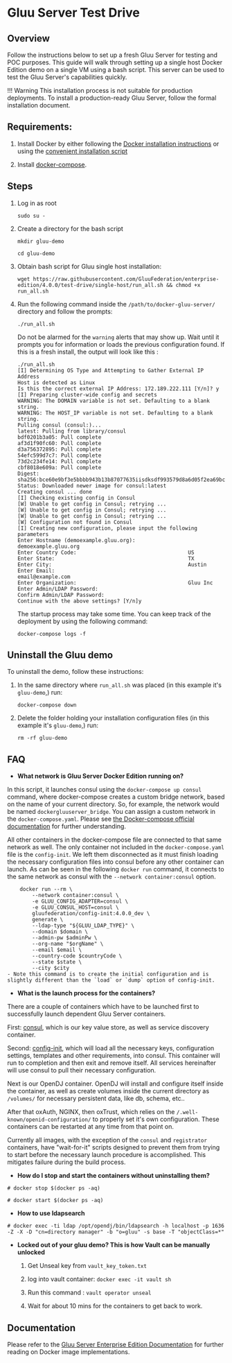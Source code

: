 # Gluu Server Test Drive  

## Overview

Follow the instructions below to set up a fresh Gluu Server for testing and POC purposes. This guide will walk through setting up a single host Docker Edition demo on a single VM using a bash script. This server can be used to test the Gluu Server's capabilities quickly.

!!! Warning
    This installation process is not suitable for production deployments. To install a production-ready Gluu Server, follow the formal installation document. 

## Requirements:

1. Install Docker by either following the [Docker installation instructions](https://docs.docker.com/install/linux/docker-ce/ubuntu/#install-using-the-repository) or using the [convenient installation script](https://docs.docker.com/install/linux/docker-ce/ubuntu/#install-using-the-convenience-script)

1.  Install [docker-compose](https://docs.docker.com/compose/install/#install-compose).

## Steps

1. Log in as root

    ```
    sudo su -
    ```

1. Create a directory for the bash script

    ```
    mkdir gluu-demo
    ```
    
    ```
    cd gluu-demo
    ```

1.  Obtain bash script for Gluu single host installation:

    ```
    wget https://raw.githubusercontent.com/GluuFederation/enterprise-edition/4.0.0/test-drive/single-host/run_all.sh && chmod +x run_all.sh
    ```
    
1.  Run the following command inside the `/path/to/docker-gluu-server/` directory and follow the prompts:

    ```
    ./run_all.sh
    ```
    
    Do not be alarmed for the `warning` alerts that may show up. Wait until it prompts you for information or loads the previous configuration found. If this is a fresh install, the output will look like this :

        ./run_all.sh
        [I] Determining OS Type and Attempting to Gather External IP Address
        Host is detected as Linux
        Is this the correct external IP Address: 172.189.222.111 [Y/n]? y
        [I] Preparing cluster-wide config and secrets
        WARNING: The DOMAIN variable is not set. Defaulting to a blank string.
        WARNING: The HOST_IP variable is not set. Defaulting to a blank string.
        Pulling consul (consul:)...
        latest: Pulling from library/consul
        bdf0201b3a05: Pull complete
        af3d1f90fc60: Pull complete
        d3a756372895: Pull complete
        54efc599d7c7: Pull complete
        73d2c234fe14: Pull complete
        cbf8018e609a: Pull complete
        Digest: sha256:bce60e9bf3e5bbbb943b13b87077635iisdksdf993579d8a6d05f2ea69bccd
        Status: Downloaded newer image for consul:latest
        Creating consul ... done
        [I] Checking existing config in Consul
        [W] Unable to get config in Consul; retrying ...
        [W] Unable to get config in Consul; retrying ...
        [W] Unable to get config in Consul; retrying ...
        [W] Configuration not found in Consul
        [I] Creating new configuration, please input the following parameters
        Enter Hostname (demoexample.gluu.org):                 demoexample.gluu.org
        Enter Country Code:                                    US
        Enter State:                                           TX
        Enter City:                                            Austin
        Enter Email:                                           email@example.com
        Enter Organization:                                    Gluu Inc
        Enter Admin/LDAP Password:
        Confirm Admin/LDAP Password:
        Continue with the above settings? [Y/n]y


    The startup process may take some time. You can keep track of the deployment by using the following command:
    
    ```
    docker-compose logs -f
    ```
    
## Uninstall the Gluu demo

To uninstall the demo, follow these instructions: 

1. In the same directory where `run_all.sh` was placed (in this example it's `gluu-demo`,) run:
    
    ```
    docker-compose down
    ```
    
2. Delete the folder holding your installation configuration files (in this example it's `gluu-demo`,) run:
    
    ```
    rm -rf gluu-demo
    ```
    
## FAQ

- **What network is Gluu Server Docker Edition running on?**

In this script, it launches consul using the `docker-compose up consul` command, where docker-compose creates a custom bridge network, based on the name of your current directory. So, for example, the network would be named `dockergluuserver_bridge`. You can assign a custom network in the `docker-compose.yaml`. Please see [the Docker-compose official documentation](https://docs.docker.com/compose/networking/#specify-custom-networks) for further understanding.

All other containers in the docker-compose file are connected to that same network as well. The only container not included in the `docker-compose.yaml` file is the `config-init`. We left them disconnected as it must finish loading the necessary configuration files into consul before any other container can launch. As can be seen in the following `docker run` command, it connects to the same network as consul with the `--network container:consul` option.

        docker run --rm \
            --network container:consul \
            -e GLUU_CONFIG_ADAPTER=consul \
            -e GLUU_CONSUL_HOST=consul \
            gluufederation/config-init:4.0.0_dev \
            generate \
            --ldap-type "${GLUU_LDAP_TYPE}" \
            --domain $domain \
            --admin-pw $adminPw \
            --org-name "$orgName" \
            --email $email \
            --country-code $countryCode \
            --state $state \
            --city $city
    - Note this command is to create the initial configuration and is slightly different than the `load` or `dump` option of config-init.

- **What is the launch process for the containers?**

There are a couple of containers which have to be launched first to successfully launch dependent Gluu Server containers.

First: [consul](https://www.consul.io/), which is our key value store, as well as service discovery container.

Second: [config-init](https://github.com/GluuFederation/docker-config-init/tree/4.0.0), which will load all the necessary keys, configuration settings, templates and other requirements, into consul. This container will run to completion and then exit and remove itself. All services hereinafter will use consul to pull their necessary configuration.

Next is our OpenDJ container. OpenDJ will install and configure itself inside the container, as well as create volumes inside the current directory as `/volumes/` for necessary persistent data, like db, schema, etc..

After that oxAuth, NGINX, then oxTrust, which relies on the `/.well-known/openid-configuration/` to properly set it's own configuration. These containers can be restarted at any time from that point on.

Currently all images, with the exception of the `consul` and `registrator` containers, have "wait-for-it" scripts designed to prevent them from trying to start before the necessary launch procedure is accomplished. This mitigates failure during the build process.

- **How do I stop and start the containers without uninstalling them?**

```
# docker stop $(docker ps -aq)

# docker start $(docker ps -aq)

```

- **How to use ldapsearch**

```
# docker exec -ti ldap /opt/opendj/bin/ldapsearch -h localhost -p 1636 -Z -X -D "cn=directory manager" -b "o=gluu" -s base -T "objectClass=*"

```

- **Locked out of your gluu demo? This is how Vault can be manually unlocked**

   1. Get Unseal key from `vault_key_token.txt`
   
   1. log into vault container: `docker exec -it vault sh`
   
   1. Run this command : `vault operator unseal`
   
   1. Wait for about 10 mins for the containers to get back to work. 

## Documentation

Please refer to the [Gluu Server Enterprise Edition Documentation](https://gluu.org/docs/de/4.0.0) for further reading on Docker image implementations.
    
